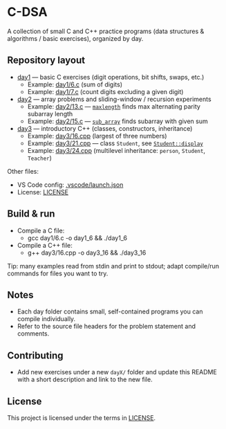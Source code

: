 # C-DSA

A collection of small C and C++ practice programs (data structures & algorithms / basic exercises), organized by day.

## Repository layout
- [day1](day1/) — basic C exercises (digit operations, bit shifts, swaps, etc.)  
  - Example: [day1/6.c](day1/6.c) (sum of digits)  
  - Example: [day1/7.c](day1/7.c) (count digits excluding a given digit)
- [day2](day2/) — array problems and sliding-window / recursion experiments  
  - Example: [day2/13.c](day2/13.c) — [`maxlength`](day2/13.c) finds max alternating parity subarray length  
  - Example: [day2/15.c](day2/15.c) — [`sub_array`](day2/15.c) finds subarray with given sum
- [day3](day3/) — introductory C++ (classes, constructors, inheritance)  
  - Example: [day3/16.cpp](day3/16.cpp) (largest of three numbers)  
  - Example: [day3/21.cpp](day3/21.cpp) — class `Student`, see [`Student::display`](day3/21.cpp)  
  - Example: [day3/24.cpp](day3/24.cpp) (multilevel inheritance: `person`, `Student`, `Teacher`)

Other files:
- VS Code config: [.vscode/launch.json](.vscode/launch.json)
- License: [LICENSE](LICENSE)

## Build & run
- Compile a C file:
  - gcc day1/6.c -o day1_6 && ./day1_6
- Compile a C++ file:
  - g++ day3/16.cpp -o day3_16 && ./day3_16

Tip: many examples read from stdin and print to stdout; adapt compile/run commands for files you want to try.

## Notes
- Each day folder contains small, self-contained programs you can compile individually.
- Refer to the source file headers for the problem statement and comments.

## Contributing
- Add new exercises under a new `dayX/` folder and update this README with a short description and link to the new file.

## License
This project is licensed under the terms in [LICENSE](LICENSE).